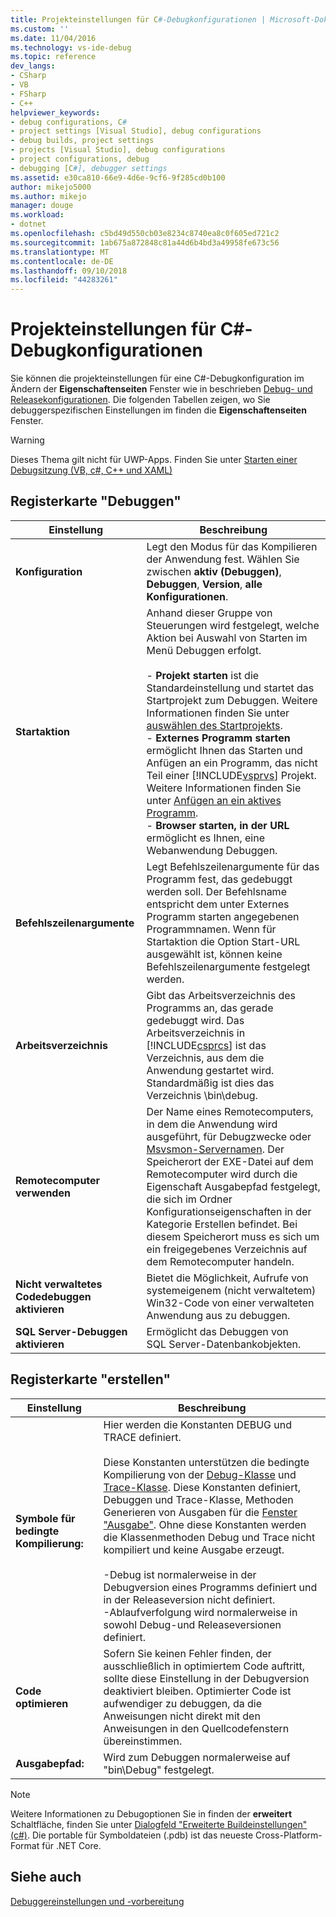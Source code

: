 ```yaml
---
title: Projekteinstellungen für C#-Debugkonfigurationen | Microsoft-Dokumentation
ms.custom: ''
ms.date: 11/04/2016
ms.technology: vs-ide-debug
ms.topic: reference
dev_langs:
- CSharp
- VB
- FSharp
- C++
helpviewer_keywords:
- debug configurations, C#
- project settings [Visual Studio], debug configurations
- debug builds, project settings
- projects [Visual Studio], debug configurations
- project configurations, debug
- debugging [C#], debugger settings
ms.assetid: e30ca810-66e9-4d6e-9cf6-9f285cd0b100
author: mikejo5000
ms.author: mikejo
manager: douge
ms.workload:
- dotnet
ms.openlocfilehash: c5bd49d550cb03e8234c8740ea8c0f605ed721c2
ms.sourcegitcommit: 1ab675a872848c81a44d6b4bd3a49958fe673c56
ms.translationtype: MT
ms.contentlocale: de-DE
ms.lasthandoff: 09/10/2018
ms.locfileid: "44283261"
---
```

# <a name="project-settings-for--c-debug-configurations"></a>Projekteinstellungen für C#-Debugkonfigurationen
Sie können die projekteinstellungen für eine C#-Debugkonfiguration im Ändern der **Eigenschaftenseiten** Fenster wie in beschrieben [Debug- und Releasekonfigurationen](../debugger/how-to-set-debug-and-release-configurations.md). Die folgenden Tabellen zeigen, wo Sie debuggerspezifischen Einstellungen im finden die **Eigenschaftenseiten** Fenster.  
  
> [!WARNING]
>  Dieses Thema gilt nicht für UWP-Apps. Finden Sie unter [Starten einer Debugsitzung (VB, c#, C++ und XAML)](../debugger/start-a-debugging-session-for-a-store-app-in-visual-studio-vb-csharp-cpp-and-xaml.md)  
  
##  <a name="BKMK_Debug_tab"></a> Registerkarte "Debuggen"  
  
|**Einstellung**|**Beschreibung**|  
|-----------------|---------------------|  
|**Konfiguration**|Legt den Modus für das Kompilieren der Anwendung fest. Wählen Sie zwischen **aktiv (Debuggen)**, **Debuggen**, **Version**, **alle Konfigurationen**.|  
|**Startaktion**|Anhand dieser Gruppe von Steuerungen wird festgelegt, welche Aktion bei Auswahl von Starten im Menü Debuggen erfolgt.<br /><br /> -   **Projekt starten** ist die Standardeinstellung und startet das Startprojekt zum Debuggen. Weitere Informationen finden Sie unter [auswählen des Startprojekts](/previous-versions/visualstudio/visual-studio-2010/0s590bew(v=vs.100)).<br />-   **Externes Programm starten** ermöglicht Ihnen das Starten und Anfügen an ein Programm, das nicht Teil einer [!INCLUDE[vsprvs](../code-quality/includes/vsprvs_md.md)] Projekt. Weitere Informationen finden Sie unter [Anfügen an ein aktives Programm](/previous-versions/visualstudio/visual-studio-2010/c6wf8e4z(v=vs.100)).<br />-   **Browser starten, in der URL** ermöglicht es Ihnen, eine Webanwendung Debuggen.|  
|**Befehlszeilenargumente**|Legt Befehlszeilenargumente für das Programm fest, das gedebuggt werden soll. Der Befehlsname entspricht dem unter Externes Programm starten angegebenen Programmnamen. Wenn für Startaktion die Option Start-URL ausgewählt ist, können keine Befehlszeilenargumente festgelegt werden.|  
|**Arbeitsverzeichnis**|Gibt das Arbeitsverzeichnis des Programms an, das gerade gedebuggt wird. Das Arbeitsverzeichnis in [!INCLUDE[csprcs](../data-tools/includes/csprcs_md.md)] ist das Verzeichnis, aus dem die Anwendung gestartet wird. Standardmäßig ist dies das Verzeichnis \bin\debug.|  
|**Remotecomputer verwenden**|Der Name eines Remotecomputers, in dem die Anwendung wird ausgeführt, für Debugzwecke oder [Msvsmon-Servernamen](../debugger/remote-debugging.md). Der Speicherort der EXE-Datei auf dem Remotecomputer wird durch die Eigenschaft Ausgabepfad festgelegt, die sich im Ordner Konfigurationseigenschaften in der Kategorie Erstellen befindet. Bei diesem Speicherort muss es sich um ein freigegebenes Verzeichnis auf dem Remotecomputer handeln.|
|**Nicht verwaltetes Codedebuggen aktivieren**|Bietet die Möglichkeit, Aufrufe von systemeigenem (nicht verwaltetem) Win32-Code von einer verwalteten Anwendung aus zu debuggen.|  
|**SQL Server-Debuggen aktivieren**|Ermöglicht das Debuggen von SQL Server-Datenbankobjekten.|  
  
##  <a name="BKMK_Build_tab"></a> Registerkarte "erstellen"  
  
|Einstellung|Beschreibung|  
|-------------|-----------------|  
|**Symbole für bedingte Kompilierung:**|Hier werden die Konstanten DEBUG und TRACE definiert.<br /><br /> Diese Konstanten unterstützen die bedingte Kompilierung von der [Debug-Klasse](/dotnet/api/system.diagnostics.debug) und [Trace-Klasse](/dotnet/api/system.diagnostics.trace). Diese Konstanten definiert, Debuggen und Trace-Klasse, Methoden Generieren von Ausgaben für die [Fenster "Ausgabe"](../ide/reference/output-window.md). Ohne diese Konstanten werden die Klassenmethoden Debug und Trace nicht kompiliert und keine Ausgabe erzeugt.<br /><br /> -Debug ist normalerweise in der Debugversion eines Programms definiert und in der Releaseversion nicht definiert.<br />-Ablaufverfolgung wird normalerweise in sowohl Debug-und Releaseversionen definiert.|  
|**Code optimieren**|Sofern Sie keinen Fehler finden, der ausschließlich in optimiertem Code auftritt, sollte diese Einstellung in der Debugversion deaktiviert bleiben. Optimierter Code ist aufwendiger zu debuggen, da die Anweisungen nicht direkt mit den Anweisungen in den Quellcodefenstern übereinstimmen.|  
|**Ausgabepfad:**|Wird zum Debuggen normalerweise auf "bin\Debug" festgelegt.|

> [!NOTE]
> Weitere Informationen zu Debugoptionen Sie in finden der **erweitert** Schaltfläche, finden Sie unter [Dialogfeld "Erweiterte Buildeinstellungen" (c#)](../ide/reference/advanced-build-settings-dialog-box-csharp.md). Die portable für Symboldateien (.pdb) ist das neueste Cross-Platform-Format für .NET Core. 
  
## <a name="see-also"></a>Siehe auch  
 [Debuggereinstellungen und -vorbereitung](../debugger/debugger-settings-and-preparation.md)